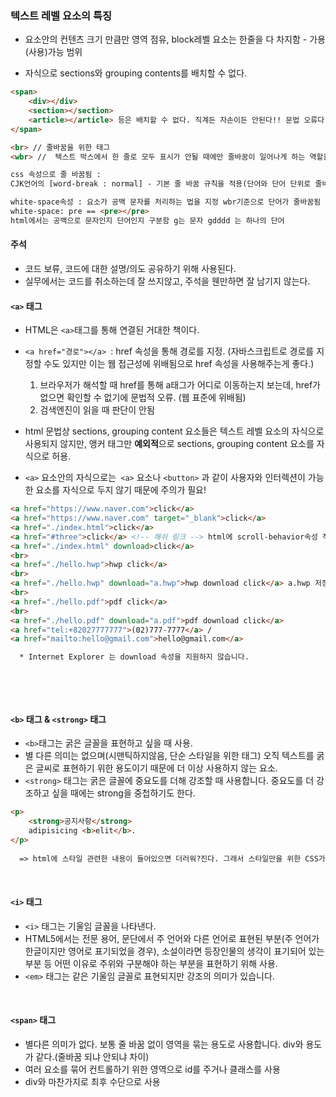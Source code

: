 ### 텍스트 레벨 요소의 특징



* 요소안의 컨텐츠 크기 만큼만 영역 점유, block레벨 요소는 한줄을 다 차지함 - 가용(사용)가능 범위

* 자식으로 sections와 grouping contents를 배치할 수 없다.

```html
<span>
	<div></div>
	<section></section>
	<article></article> 등은 배치할 수 없다. 직계든 자손이든 안된다!! 문법 오류다.
</span>
```



```html
<br> // 줄바꿈을 위한 태그
<wbr> //  텍스트 박스에서 한 줄로 모두 표시가 안될 때에만 줄바꿈이 일어나게 하는 역할을 합니다.

css 속성으로 줄 바꿈됨 :
CJK언어의 [word-break : normal] - 기본 줄 바꿈 규칙을 적용(단어와 단어 단위로 줄바꿈이 된다. 한글은 한글자한글자 바뀐다.)

white-space속성 : 요소가 공백 문자를 처리하는 법을 지정 wbr기준으로 단어가 줄바꿈됨
white-space: pre == <pre></pre>
html에서는 공백으로 문자인지 단어인지 구분함 g는 문자 gdddd 는 하나의 단어
```



#### 주석

* 코드 보류, 코드에 대한 설명/의도 공유하기 위해 사용된다.
* 실무에서는 코드를 취소하는데 잘 쓰지않고, 주석을 웬만하면 잘 남기지 않는다. 



#### ```<a>``` 태그

- HTML은 ```<a>```태그를 통해 연결된 거대한 책이다.
- ```<a href="경로"></a> ```: href 속성을 통해 경로를 지정.
    (자바스크립트로 경로를 지정할 수도 있지만 이는 웹 접근성에 위배됨으로 href 속성을 사용해주는게 좋다.)
  1) 브라우저가 해석할 때 href를 통해 a태그가 어디로 이동하는지 보는데, href가 없으면 확인할 수 없기에 문법적 오류. (웹 표준에 위배됨)
  2) 검색엔진이 읽을 때 판단이 안됨

- html 문법상 sections, grouping content 요소들은 텍스트 레벨 요소의 자식으로 사용되지 않지만, 앵커 태그만 **예외적**으로 sections, grouping content 요소를 자식으로 허용. 
- ```<a>``` 요소안의 자식으로는``` <a>``` 요소나 ```<button>``` 과 같이 사용자와 인터렉션이 가능한 요소를 자식으로 두지 않기 때문에 주의가 필요!

```html
<a href="https://www.naver.com">click</a>
<a href="https://www.naver.com" target="_blank">click</a>
<a href="./index.html">click</a>
<a href="#three">click</a> <!-- 해쉬 링크 --> html에 scroll-behavior속성 적용하면 부드럽게 가능
<a href="./index.html" download>click</a>
<br>
<a href="./hello.hwp">hwp click</a>
<br>
<a href="./hello.hwp" download="a.hwp">hwp download click</a> a.hwp 저장명 정해줌
<br>
<a href="./hello.pdf">pdf click</a>
<br>
<a href="./hello.pdf" download="a.pdf">pdf download click</a>
<a href="tel:+82027777777">(02)777-7777</a> /
<a href="mailto:hello@gmail.com">hello@gmail.com</a>

  * Internet Explorer 는 download 속성을 지원하지 않습니다.
 
  
```

<br>

#### ```<b>``` 태그 & ```<strong>``` 태그

- ```<b>```태그는 굵은 글꼴을 표현하고 싶을 때 사용. 
- 별 다른 의미는 없으며(시맨틱하지않음, 단순 스타일을 위한 태그) 오직 텍스트를 굵은 글씨로 표현하기 위한 용도이기 때문에 더 이상 사용하지 않는 요소.  
- ```<strong>``` 태그는 굵은 글꼴에 중요도를 더해 강조할 때 사용합니다. 중요도를 더 강조하고 싶을 때에는 strong을 중첩하기도 한다.

```html
<p>
    <strong>공지사항</strong> 
    adipisicing <b>elit</b>. 
</p>
  
  => html에 스타일 관련한 내용이 들어있으면 더러워?진다. 그래서 스타일만을 위한 CSS가 생김            
```

<br>

#### ```<i>``` 태그

- ```<i>``` 태그는 기울임 글꼴을 나타낸다. 
- HTML5에서는 전문 용어, 문단에서 주 언어와 다른 언어로 표현된 부분(주 언어가 한글이지만 영어로 표기되었을 경우), 소설이라면 등장인물의 생각이 표기되어 있는 부분 등 어떤 이유로 주위와 구분해야 하는 부분을 표현하기 위해 사용. 
- ```<em>``` 태그는 같은 기울임 글꼴로 표현되지만 강조의 의미가 있습니다.

<br>

#### ```<span>``` 태그 

- 별다른 의미가 없다. 보통 줄 바꿈 없이 영역을 묶는 용도로 사용합니다. div와 용도가 같다.(줄바꿈 되냐 안되냐 차이)
- 여러 요소를 묶어 컨트롤하기 위한 영역으로 id를 주거나 클래스를 사용
- div와 마찬가지로 최후 수단으로 사용
